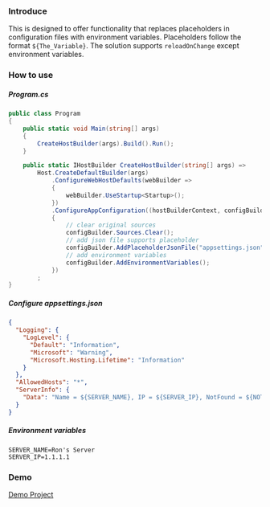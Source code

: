 ### Introduce
This is designed to offer functionality that replaces placeholders in configuration files with environment variables.
Placeholders follow the format `${The_Variable}`. The solution supports `reloadOnChange` except environment variables.  

### How to use
##### Program.cs
``` csharp
public class Program
{
    public static void Main(string[] args)
    {
        CreateHostBuilder(args).Build().Run();
    }

    public static IHostBuilder CreateHostBuilder(string[] args) =>
        Host.CreateDefaultBuilder(args)
            .ConfigureWebHostDefaults(webBuilder =>
            {
                webBuilder.UseStartup<Startup>();
            })
            .ConfigureAppConfiguration((hostBuilderContext, configBuilder) =>
            {
                // clear original sources
                configBuilder.Sources.Clear();
                // add json file supports placeholder
                configBuilder.AddPlaceholderJsonFile("appsettings.json", optional: false, reloadOnChange: true);
                // add environment variables
                configBuilder.AddEnvironmentVariables();
            })
        ;
}
```

##### Configure appsettings.json
``` json
{
  "Logging": {
    "LogLevel": {
      "Default": "Information",
      "Microsoft": "Warning",
      "Microsoft.Hosting.Lifetime": "Information"
    }
  },
  "AllowedHosts": "*",
  "ServerInfo": {
    "Data": "Name = ${SERVER_NAME}, IP = ${SERVER_IP}, NotFound = ${NOT_FOUND}, Name = ${SERVER_NAME}"
  }
}
```

##### Environment variables
```
SERVER_NAME=Ron's Server  
SERVER_IP=1.1.1.1  
```

### Demo
[Demo Project](MoreNet.PlaceholderConfiguration.Demo)
